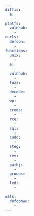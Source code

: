 ```yaml
---
diffis:
  e:
    -
platfs:
  vulnhub:
    -
curls:
  defcon:
    -
functions:
  unix:
    -
  e:
    -
  vulnhub:
    -
  fuzz:
    -
  decode:
    -
  wp:
    -
  creds:
    -
  rce:
    -
  sql:
    -
  sudo:
    -
  steg:
    -
  rev:
    -
  pathj:
    -
  groups:
    -
  lxd:
    -

wals:
  defconwu:
    -
---
```

